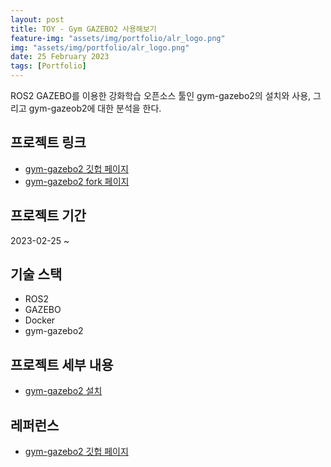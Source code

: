 ```yaml
---
layout: post
title: TOY - Gym GAZEBO2 사용해보기
feature-img: "assets/img/portfolio/alr_logo.png"
img: "assets/img/portfolio/alr_logo.png"
date: 25 February 2023
tags: [Portfolio]
---
```


ROS2 GAZEBO를 이용한 강화학습 오픈소스 툴인 gym-gazebo2의 설치와 사용, 그리고 gym-gazeob2에 대한 분석을 한다.

## 프로젝트 링크

- [gym-gazebo2 깃헙 페이지](https://github.com/rootbKim/gym-gazebo2)
- [gym-gazebo2 fork 페이지](https://github.com/rootbKim/gym-gazebo2)

## 프로젝트 기간

2023-02-25 ~

## 기술 스택

- ROS2
- GAZEBO
- Docker
- gym-gazebo2

## 프로젝트 세부 내용

- [gym-gazebo2 설치](/2023/02/25/gym-gazebo2-install.html)

## 레퍼런스

- [gym-gazebo2 깃헙 페이지](https://github.com/rootbKim/gym-gazebo2)
